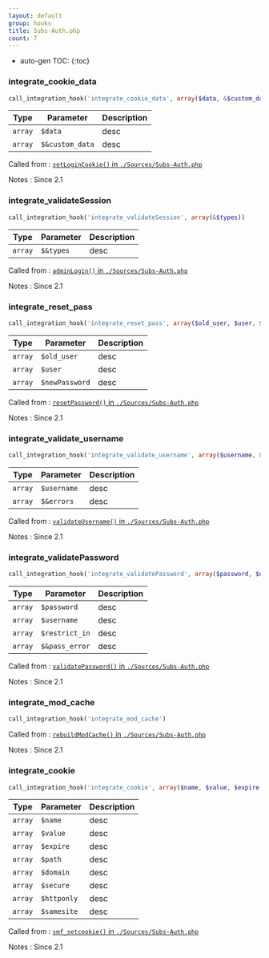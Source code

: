 ```yaml
---
layout: default
group: hooks
title: Subs-Auth.php
count: 7
---
```

* auto-gen TOC:
{:toc}
### integrate_cookie_data

```php
call_integration_hook('integrate_cookie_data', array($data, &$custom_data))
```

Type|Parameter|Description
---|---|---
`array`|`$data`|desc
`array`|`$&custom_data`|desc

Called from
: [`setLoginCookie()` in `./Sources/Subs-Auth.php`](../docs/subs-auth.html#setlogincookie)

Notes
: Since 2.1

### integrate_validateSession

```php
call_integration_hook('integrate_validateSession', array(&$types))
```

Type|Parameter|Description
---|---|---
`array`|`$&types`|desc

Called from
: [`adminLogin()` in `./Sources/Subs-Auth.php`](../docs/subs-auth.html#adminlogin)

Notes
: Since 2.1

### integrate_reset_pass

```php
call_integration_hook('integrate_reset_pass', array($old_user, $user, $newPassword))
```

Type|Parameter|Description
---|---|---
`array`|`$old_user`|desc
`array`|`$user`|desc
`array`|`$newPassword`|desc

Called from
: [`resetPassword()` in `./Sources/Subs-Auth.php`](../docs/subs-auth.html#resetpassword)

Notes
: Since 2.1

### integrate_validate_username

```php
call_integration_hook('integrate_validate_username', array($username, &$errors))
```

Type|Parameter|Description
---|---|---
`array`|`$username`|desc
`array`|`$&errors`|desc

Called from
: [`validateUsername()` in `./Sources/Subs-Auth.php`](../docs/subs-auth.html#validateusername)

Notes
: Since 2.1

### integrate_validatePassword

```php
call_integration_hook('integrate_validatePassword', array($password, $username, $restrict_in, &$pass_error))
```

Type|Parameter|Description
---|---|---
`array`|`$password`|desc
`array`|`$username`|desc
`array`|`$restrict_in`|desc
`array`|`$&pass_error`|desc

Called from
: [`validatePassword()` in `./Sources/Subs-Auth.php`](../docs/subs-auth.html#validatepassword)

Notes
: Since 2.1

### integrate_mod_cache

```php
call_integration_hook('integrate_mod_cache')
```


Called from
: [`rebuildModCache()` in `./Sources/Subs-Auth.php`](../docs/subs-auth.html#rebuildmodcache)

Notes
: Since 2.1

### integrate_cookie

```php
call_integration_hook('integrate_cookie', array($name, $value, $expire, $path, $domain, $secure, $httponly, $samesite))
```

Type|Parameter|Description
---|---|---
`array`|`$name`|desc
`array`|`$value`|desc
`array`|`$expire`|desc
`array`|`$path`|desc
`array`|`$domain`|desc
`array`|`$secure`|desc
`array`|`$httponly`|desc
`array`|`$samesite`|desc

Called from
: [`smf_setcookie()` in `./Sources/Subs-Auth.php`](../docs/subs-auth.html#smf_setcookie)

Notes
: Since 2.1

